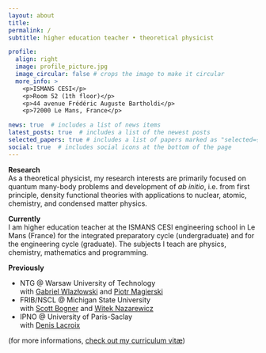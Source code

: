 ```yaml
---
layout: about
title: 
permalink: /
subtitle: higher education teacher • theoretical physicist

profile:
  align: right
  image: profile_picture.jpg
  image_circular: false # crops the image to make it circular
  more_info: >
    <p>ISMANS CESI</p>
    <p>Room 52 (1th floor)</p>
    <p>44 avenue Frédéric Auguste Bartholdi</p>
    <p>72000 Le Mans, France</p>

news: true  # includes a list of news items
latest_posts: true  # includes a list of the newest posts
selected_papers: true # includes a list of papers marked as "selected={true}"
social: true  # includes social icons at the bottom of the page
---
```


**Research**  
As a theoretical physicist, my research interests are primarily focused on quantum many-body problems and development of *ab initio*, i.e. from first principle, density functional theories with applications to nuclear, atomic, chemistry, and condensed matter physics.

**Currently**  
I am higher education teacher at the ISMANS CESI engineering school in Le Mans (France) for the integrated preparatory cycle (undergraduate) and for the engineering cycle (graduate).
The subjects I teach are physics, chemistry, mathematics and programming.

**Previously**  
- NTG @ Warsaw University of Technology <br>
  with [Gabriel Wlazłowski](http://wlazlowski.fizyka.pw.edu.pl/) and [Piotr Magierski](http://www.if.pw.edu.pl/~magiersk)
- FRIB/NSCL @ Michigan State University <br>
  with [Scott Bogner](https://nscl.msu.edu/directory/bogner.html) and [Witek Nazarewicz](https://nscl.msu.edu/directory/witek.html)
- IPNO @ University of Paris-Saclay <br>
  with [Denis Lacroix](https://sites.google.com/view/lacroixhomepage)

(for more informations, [check out my curriculum vitæ](cv))  
